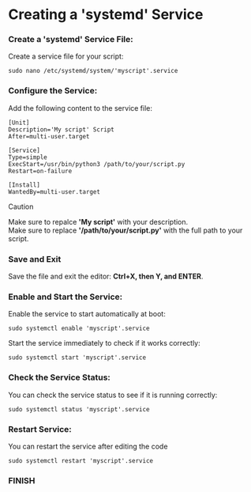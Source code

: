 # Creating a **'systemd'** Service

### Create a **'systemd'** Service File:
Create a service file for your script:
```
sudo nano /etc/systemd/system/'myscript'.service
```

### Configure the Service:
Add the following content to the service file:
```
[Unit]
Description='My script' Script
After=multi-user.target

[Service]
Type=simple
ExecStart=/usr/bin/python3 /path/to/your/script.py
Restart=on-failure

[Install]
WantedBy=multi-user.target
```
> [!CAUTION]
> Make sure to repalce **'My script'** with your description.<br>
> Make sure to replace **'/path/to/your/script.py'** with the full path to your script.<br>

### Save and Exit
Save the file and exit the editor: **Ctrl+X, then Y, and ENTER**.

### Enable and Start the Service:
Enable the service to start automatically at boot:
```
sudo systemctl enable 'myscript'.service
```
Start the service immediately to check if it works correctly:
```
sudo systemctl start 'myscript'.service
```

### Check the Service Status:
You can check the service status to see if it is running correctly:
```
sudo systemctl status 'myscript'.service
```

### Restart Service:
You can restart the service after editing the code
```
sudo systemctl restart 'myscript'.service
```

### FINISH

